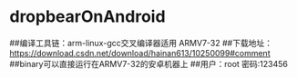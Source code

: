 # dropbearOnAndroid
##编译工具链：arm-linux-gcc交叉编译器适用 ARMV7-32 
##下载地址：https://download.csdn.net/download/hainan613/10250099#comment
##binary可以直接运行在ARMV7-32的安卓机器上
##用户：root 密码:123456

